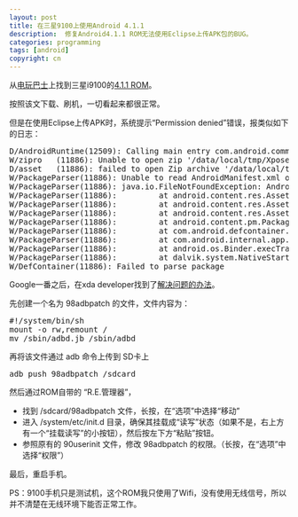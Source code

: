 ```yaml
---
layout: post
title: 在三星9100上使用Android 4.1.1
description:  修复Android4.1.1 ROM无法使用Eclipse上传APK包的BUG。
categories: programming
tags: [android]
copyright: cn
---
```


从[电玩巴士](http://www.tgbus.com/)上找到三星i9100的[4.1.1 ROM](http://samsung.tgbus.com/201209/448773.shtml)。

按照该文下载、刷机，一切看起来都很正常。

但是在使用Eclipse上传APK时，系统提示“Permission denied”错误，报类似如下的日志：
<pre>
D/AndroidRuntime(12509): Calling main entry com.android.commands.pm.Pm
W/zipro   (11886): Unable to open zip '/data/local/tmp/XposedInstaller.apk': Permission denied
D/asset   (11886): failed to open Zip archive '/data/local/tmp/XposedInstaller.apk'
W/PackageParser(11886): Unable to read AndroidManifest.xml of /data/local/tmp/XposedInstaller.apk
W/PackageParser(11886): java.io.FileNotFoundException: AndroidManifest.xml
W/PackageParser(11886):         at android.content.res.AssetManager.openXmlAssetNative(Native Method)
W/PackageParser(11886):         at android.content.res.AssetManager.openXmlBlockAsset(AssetManager.java:522)
W/PackageParser(11886):         at android.content.res.AssetManager.openXmlResourceParser(AssetManager.java:478)
W/PackageParser(11886):         at android.content.pm.PackageParser.parsePackageLite(PackageParser.java:749)
W/PackageParser(11886):         at com.android.defcontainer.DefaultContainerService$1.getMinimalPackageInfo(DefaultContainerService.java:169)
W/PackageParser(11886):         at com.android.internal.app.IMediaContainerService$Stub.onTransact(IMediaContainerService.java:110)
W/PackageParser(11886):         at android.os.Binder.execTransact(Binder.java:367)
W/PackageParser(11886):         at dalvik.system.NativeStart.run(Native Method)
W/DefContainer(11886): Failed to parse package
</pre>

Google一番之后，在xda developer找到了[解决问题的办法](http://forum.xda-developers.com/showthread.php?p=30873127)。

先创建一个名为 98adbpatch 的文件，文件内容为：
<pre>
#!/system/bin/sh
mount -o rw,remount /
mv /sbin/adbd.jb /sbin/adbd
</pre>

再将该文件通过 adb 命令上传到 SD卡上
<pre>
adb push 98adbpatch /sdcard
</pre>

然后通过ROM自带的 “R.E.管理器”，

* 找到 /sdcard/98adbpatch 文件，长按，在“选项”中选择“移动”
* 进入 /system/etc/init.d 目录，确保其挂载成“读写”状态（如果不是，右上方有一个“挂载读写”的小按钮），然后按左下方“粘贴”按钮。
* 参照原有的 90userinit 文件，修改 98adbpatch 的权限。（长按，在“选项”中选择“权限”）

最后，重启手机。

PS：9100手机只是测试机，这个ROM我只使用了Wifi，没有使用无线信号，所以并不清楚在无线环境下能否正常工作。
